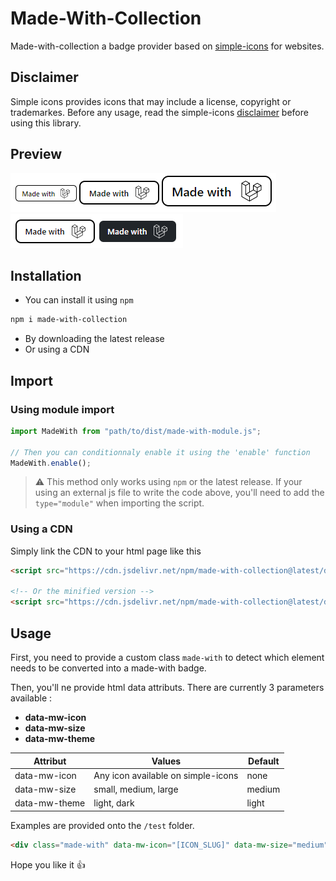 # Made-With-Collection

Made-with-collection a badge provider based on [simple-icons](https://github.com/simple-icons/simple-icons) for websites.

## Disclaimer

Simple icons provides icons that may include a license, copyright or trademarkes. Before any usage, read the simple-icons [disclaimer](https://github.com/simple-icons/simple-icons/blob/develop/DISCLAIMER.md) before using this library.

## Preview

![](./assets/size.png)
![](./assets/theme.png)

## Installation

- You can install it using `npm`

```bash
npm i made-with-collection
```

- By downloading the latest release
- Or using a CDN

## Import

### Using module import

```js
import MadeWith from "path/to/dist/made-with-module.js";

// Then you can conditionnaly enable it using the 'enable' function
MadeWith.enable();
```

> ⚠ This method only works using `npm` or the latest release. If your using an external js file to write the code above, you'll need to add the `type="module"` when importing the script.

### Using a CDN

Simply link the CDN to your html page like this

```html
<script src="https://cdn.jsdelivr.net/npm/made-with-collection@latest/dist/made-with.js"></script>

<!-- Or the minified version -->
<script src="https://cdn.jsdelivr.net/npm/made-with-collection@latest/dist/made-with.min.js"></script>
```

## Usage

First, you need to provide a custom class `made-with` to detect which element needs to be converted into a made-with badge.

Then, you'll ne provide html data attributs. There are currently 3 parameters available : 

- **data-mw-icon**
- **data-mw-size**
- **data-mw-theme**

| Attribut | Values | Default |
| -------- | ------ | ------- |
|data-mw-icon| Any icon available on simple-icons|none
|data-mw-size| small, medium, large| medium|
data-mw-theme | light, dark | light|

Examples are provided onto the `/test` folder.

```html
<div class="made-with" data-mw-icon="[ICON_SLUG]" data-mw-size="medium" data-mw-theme="light"></div>
```

Hope you like it 👍